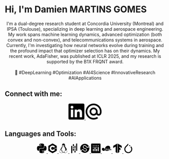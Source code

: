 # Hi, I'm Damien MARTINS GOMES

<p align="center">
  I'm a dual-degree research student at Concordia University (Montreal) and IPSA (Toulouse), specializing in deep learning and aerospace engineering. My work spans machine learning dynamics, advanced optimization (both convex and non-convex), and telecommunications systems in aerospace. Currently, I'm investigating how neural networks evolve during training and the profound impact that optimizer selection has on their dynamics. My recent work, AdaFisher, was published at ICLR 2025, and my research is supported by the B1X FRQNT award.
  <br><br>
  🚀 #DeepLearning #Optimization #AI4Science #InnovativeResearch #AIApplications
</p>

## Connect with me:
<p align="center">
  <a href="https://www.linkedin.com/in/damien-martins-gomes/">
    <img src="images/linkedin.svg" alt="LinkedIn" width="50" height="50">
  </a>
  <a href="mailto:damien.martinsgomes@mail.concordia.ca">
    <img src="images/maildotru.svg" alt="Email" width="50" height="50">
  </a>
</p>

## Languages and Tools:
<p align="center">
  <a href="https://python.land">
    <img src="images/python.svg" alt="Python" width="30" height="30">
  </a>
  <a href="https://isocpp.org">
    <img src="images/cplusplus.svg" alt="C++" width="30" height="30">
  </a>
  <a href="https://www.linux.org">
    <img src="images/linux.svg" alt="Linux" width="30" height="30">
  </a>
  <a href="https://pandas.pydata.org">
    <img src="images/pandas.svg" alt="Pandas" width="30" height="30">
  </a>
  <a href="https://scipy.org">
    <img src="images/scipy.svg" alt="SciPy" width="30" height="30">
  </a>
  <a href="https://plotly.com">
    <img src="images/plotly.svg" alt="Plotly" width="30" height="30">
  </a>
  <a href="https://scikit-learn.org/stable/">
    <img src="images/scikitlearn.svg" alt="Scikit-Learn" width="30" height="30">
  </a>
  <a href="https://www.tensorflow.org">
    <img src="images/tensorflow.svg" alt="TensorFlow" width="30" height="30">
  </a>
  <a href="https://pytorch.org">
    <img src="images/pytorch.svg" alt="PyTorch" width="30" height="30">
  </a>
</p>
